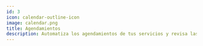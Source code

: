 ```yaml
---
id: 3
icon: calendar-outline-icon
image: calendar.png
title: Agendamientos
description: Automatiza los agendamientos de tus servicios y revisa las actividades programadas del mes mediante calendarios dinámicos.
---
```

